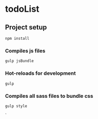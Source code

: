 # todoList

## Project setup
```
npm install
```
### Compiles js files
```
gulp jsBundle
```
### Hot-reloads for development
```
gulp
```

### Compiles all sass files to bundle css
```
gulp style
```
`
